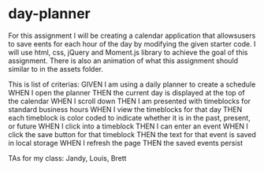 # day-planner

For this assignment I will be creating a calendar application that allowsusers to save eents for each hour of the day by modifying the given starter code. I will use html, css, jQuery and Moment.js library to achieve the goal of this assignment. There is also an animation of what this assignment should similar to in the assets folder.

This is list of criterias:
GIVEN I am using a daily planner to create a schedule
WHEN I open the planner
THEN the current day is displayed at the top of the calendar
WHEN I scroll down
THEN I am presented with timeblocks for standard business hours
WHEN I view the timeblocks for that day
THEN each timeblock is color coded to indicate whether it is in the past, present, or future
WHEN I click into a timeblock
THEN I can enter an event
WHEN I click the save button for that timeblock
THEN the text for that event is saved in local storage
WHEN I refresh the page
THEN the saved events persist

TAs for my class: Jandy, Louis, Brett